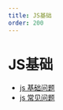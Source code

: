 ```yaml
---
title: JS基础
order: 200
---
```

# JS基础 

- [js 基础问题](/blog/javascript/js-base)    
- [js 常见问题](/blog/javascript/js-faq)    
